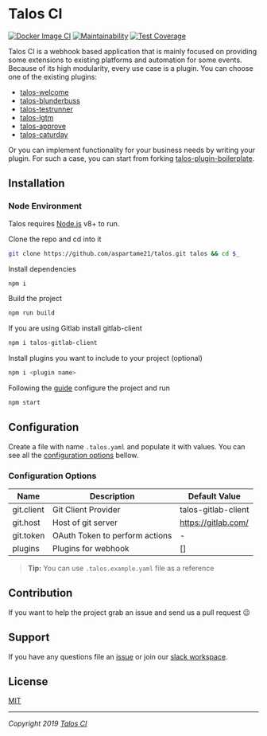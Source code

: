 # Talos CI
[![Docker Image CI](https://github.com/aspartame21/talos/workflows/Docker%20Image%20CI/badge.svg)](https://github.com/aspartame21/talos/packages/)
[![Maintainability](https://api.codeclimate.com/v1/badges/7bfaa50447194347659a/maintainability)](https://codeclimate.com/github/aspartame21/talos/maintainability)
[![Test Coverage](https://api.codeclimate.com/v1/badges/7bfaa50447194347659a/test_coverage)](https://codeclimate.com/github/aspartame21/talos/test_coverage)


Talos CI is a webhook based application that is mainly focused on providing some extensions to existing platforms and automation for some events. 
Because of its high modularity, every use case is a plugin. You can choose one of the existing plugins:

- [talos-welcome](https://github.com/aspartame21/talos-welcome)
- [talos-blunderbuss](https://github.com/aspartame21/talos-blunderbuss)
- [talos-testrunner](https://github.com/aspartame21/talos-testrunner)
- [talos-lgtm](https://github.com/aspartame21/talos-lgtm)
- [talos-approve](https://github.com/aspartame21/talos-approve)
- [talos-caturday](https://github.com/aspartame21/talos-caturday)

Or you can implement functionality for your business needs by writing your plugin. For such a case, you can start from forking [talos-plugin-boilerplate](https://github.com/aspartame21/talos-plugin-boilerplate).

## Installation

### Node Environment
Talos requires [Node.js](https://nodejs.org) v8+ to run.

Clone the repo and cd into it
```bash
git clone https://github.com/aspartame21/talos.git talos && cd $_
```
Install dependencies
```bash
npm i
```
Build the project
```bash
npm run build
```
If you are using Gitlab install gitlab-client
```bash
npm i talos-gitlab-client
```
Install plugins you want to include to your project (optional)
```bash
npm i <plugin name>
```
Following the [guide](#Configuration) configure the project and run
```bash
npm start
```

## Configuration
Create a file with name `.talos.yaml` and populate it with values. You can see all the [configuration options](#Configuration-Options) bellow.

### Configuration Options
Name | Description | Default Value
--- | --- | ---
git.client | Git Client Provider | talos-gitlab-client
git.host | Host of git server | https://gitlab.com/
git.token |  OAuth Token to perform actions | -
plugins | Plugins for webhook | []
> **Tip:**
> You can use `.talos.example.yaml` file as a reference

## Contribution
If you want to help the project grab an issue and send us a pull request :wink:

## Support
If you have any questions file an [issue](https://github.com/aspartame21/talos/issues) or join our [slack workspace](https://join.slack.com/t/talos-project/shared_invite/enQtODUyMTAyMDAzMzAwLTliNmNhZTk0NGQ0OTA4MGNlYTdiZDk2ZDEzMmI3NjJjZWUyNTNkYjU4ODE1NjI1NWYyNTk3MDA3MWU2MzRhODY).

## License

[MIT](https://github.com/aspartame21/talos/blob/master/LICENSE)

---
_Copyright 2019 [Talos CI](https://github.com/aspartame21/talos/graphs/contributors)_
